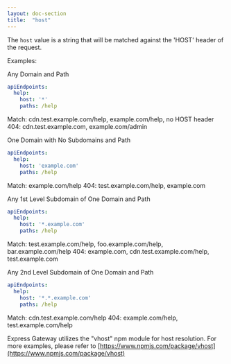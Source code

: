 ```yaml
---
layout: doc-section
title:  "host"
---
```


The `host` value is a string that will be matched against the 'HOST' header of the request.

Examples:

Any Domain and Path
```yaml
apiEndpoints:
  help:
    host: '*'            
    paths: /help
```

Match: cdn.test.example.com/help, example.com/help, no HOST header
404: cdn.test.example.com, example.com/admin

One Domain with No Subdomains and Path
```yaml
apiEndpoints:
  help:
    host: 'example.com'            
    paths: /help
```

Match: example.com/help
404: test.example.com/help, example.com

Any 1st Level Subdomain of One Domain and Path
```yaml
apiEndpoints:
  help:
    host: '*.example.com'            
    paths: /help
```

Match: test.example.com/help, foo.example.com/help, bar.example.com/help
404: example.com, cdn.test.example.com/help, test.example.com

Any 2nd Level Subdomain of One Domain and Path
```yaml
apiEndpoints:
  help:
    host: '*.*.example.com'            
    paths: /help
```

Match: cdn.test.example.com/help
404: example.com/help, test.example.com/help

Express Gateway utilizes the "vhost" npm module for host resolution. For more examples, please refer to [https://www.npmjs.com/package/vhost](https://www.npmjs.com/package/vhost)
